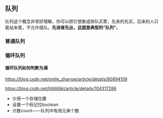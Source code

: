 ## 队列

队列这个概念非常好理解。你可以把它想象成排队买票，先来的先买，后来的人只能站末尾，不允许插队。**先进者先出，这就是典型的“队列”**。

### 普通队列


### 循环队列

#### 循环队列如何判断为满
https://blog.csdn.net/smile_zhangw/article/details/80894159

https://blog.csdn.net/lilililililiki/article/details/104317286
- 少用一个存储位置
- 设置一个标记位boolean
- 计数count——队列中有效元素个数
